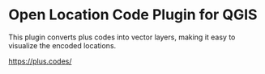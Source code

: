 # Open Location Code Plugin for QGIS

This plugin converts plus codes into vector layers, making it easy to visualize the encoded locations.

https://plus.codes/
